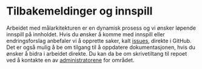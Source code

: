 # Tilbakemeldinger og innspill
Arbeidet med målarkitekturen er en dynamisk prosess og vi ønsker løpende innspill på innholdet. Hvis du ønsker å komme med innspill eller endringsforslag anbefaler vi å opprette saker, kalt [issues](https://github.com/Direktoratet-for-e-helse/Malarkitektur-digital-hjemmeoppfolging/issues), direkte i GitHub. Det er også mulig å be om tilgang til å oppdatere dokumentasjonen, hvis du ønsker å bidra i arbeidet direkte. Du kan da be om skrivetiltang til repoet ved å kontakte en av [administratorene](https://github.com/Direktoratet-for-e-helse/Malarkitektur-digital-hjemmeoppfolging/people) for området.